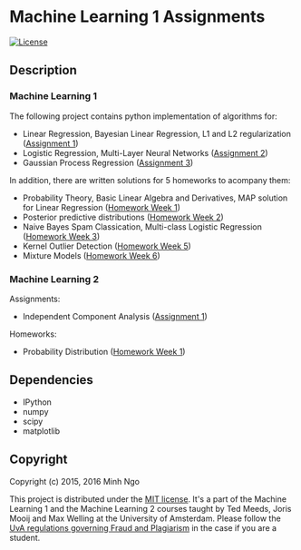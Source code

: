 # Machine Learning 1 Assignments

[![License](http://img.shields.io/:license-mit-blue.svg)](LICENSE)

## Description

### Machine Learning 1

The following project contains python implementation of algorithms for:

- Linear Regression, Bayesian Linear Regression, L1 and L2 regularization ([Assignment 1](Lab1.ipynb))
- Logistic Regression, Multi-Layer Neural Networks ([Assignment 2](Lab2.ipynb))
- Gaussian Process Regression ([Assignment 3](Lab3.ipynb))

In addition, there are written solutions for 5 homeworks to acompany them:

- Probability Theory, Basic Linear Algebra and Derivatives, MAP solution for Linear Regression ([Homework Week 1](homework1.pdf))
- Posterior predictive distributions ([Homework Week 2](homework2.pdf))
- Naive Bayes Spam Classication, Multi-class Logistic Regression ([Homework Week 3](homework3.pdf))
- Kernel Outlier Detection ([Homework Week 5](homework5.pdf))
- Mixture Models ([Homework Week 6](homework6.pdf))

### Machine Learning 2

Assignments:

- Independent Component Analysis ([Assignment 1](Lab4.ipynb))

Homeworks:

- Probability Distribution ([Homework Week 1](homework7.pdf))

## Dependencies

- IPython
- numpy
- scipy
- matplotlib

## Copyright

Copyright (c) 2015, 2016 Minh Ngo

This project is distributed under the [MIT license](LICENSE). It's a part of the Machine Learning 1 and the Machine Learning 2 courses taught by Ted Meeds, Joris Mooij and Max Welling at the University of Amsterdam. Please follow the [UvA regulations governing Fraud and Plagiarism](http://student.uva.nl/en/az/content/plagiarism-and-fraud/plagiarism-and-fraud.html) in the case if you are a student.
